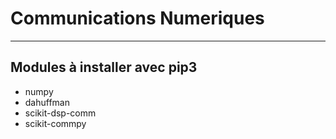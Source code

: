 # Communications Numeriques 
---

## Modules à installer avec pip3
- numpy
- dahuffman
- scikit-dsp-comm
- scikit-commpy
